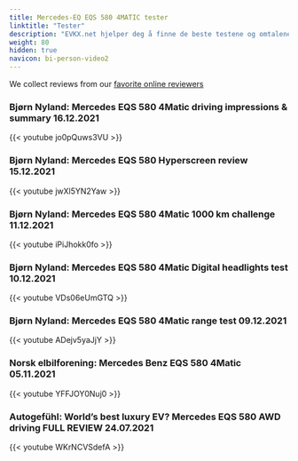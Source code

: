 ```yaml
---
title: Mercedes-EQ EQS 580 4MATIC tester
linktitle: "Tester"
description: "EVKX.net hjelper deg å finne de beste testene og omtalene av denne modellen. "
weight: 80
hidden: true
navicon: bi-person-video2
---
```

We collect reviews from our [favorite online reviewers](/guides/evreviewers/)

### Bjørn Nyland: Mercedes EQS 580 4Matic driving impressions & summary 16.12.2021

{{< youtube jo0pQuws3VU >}}

### Bjørn Nyland: Mercedes EQS 580 Hyperscreen review 15.12.2021

{{< youtube jwXl5YN2Yaw >}}

### Bjørn Nyland: Mercedes EQS 580 4Matic 1000 km challenge 11.12.2021

{{< youtube iPiJhokk0fo >}}

### Bjørn Nyland: Mercedes EQS 580 4Matic Digital headlights test 10.12.2021

{{< youtube VDs06eUmGTQ >}}

### Bjørn Nyland: Mercedes EQS 580 4Matic range test 09.12.2021

{{< youtube ADejv5yaJjY >}}

### Norsk elbilforening: Mercedes Benz EQS 580 4Matic 05.11.2021

{{< youtube YFFJOY0Nuj0 >}}

### Autogefühl: World’s best luxury EV? Mercedes EQS 580 AWD driving FULL REVIEW 24.07.2021

{{< youtube WKrNCVSdefA >}}

